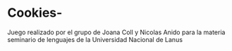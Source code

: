 # Cookies-
Juego realizado por el grupo de Joana Coll y Nicolas Anido para la materia seminario de lenguajes de la Universidad Nacional de Lanus
